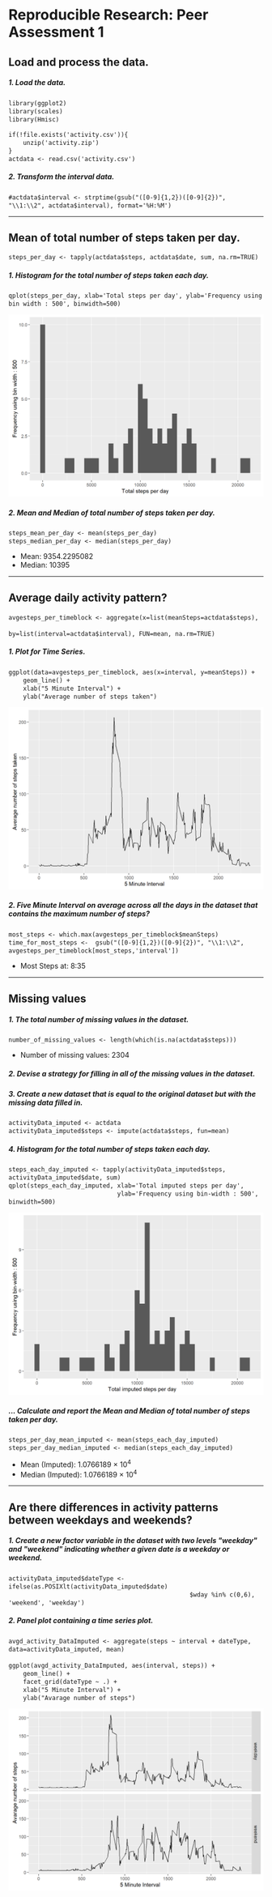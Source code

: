 
# Reproducible Research: Peer Assessment 1


## Load and process the data.
##### 1. Load the data. 

```{r, echo=FALSE, results='hide', warning=FALSE, message=FALSE}
library(ggplot2)
library(scales)
library(Hmisc)
```

```{r, results='markup', warning=TRUE, message=TRUE}
if(!file.exists('activity.csv')){
    unzip('activity.zip')
}
actdata <- read.csv('activity.csv')
```

##### 2. Transform the interval data.

```{r}
#actdata$interval <- strptime(gsub("([0-9]{1,2})([0-9]{2})", "\\1:\\2", actdata$interval), format='%H:%M')
```

-----

## Mean of total number of steps taken per day.

```{r}
steps_per_day <- tapply(actdata$steps, actdata$date, sum, na.rm=TRUE)
```

##### 1. Histogram for the total number of steps taken each day.

```{r}
qplot(steps_per_day, xlab='Total steps per day', ylab='Frequency using bin width : 500', binwidth=500)
```

![plot of chunk unnamed-chunk-5](figure/unnamedchunk-5-1.png)

##### 2. Mean and Median of total number of steps taken per day.

```{r}
steps_mean_per_day <- mean(steps_per_day)
steps_median_per_day <- median(steps_per_day)
```
* Mean: 9354.2295082 
* Median: 10395

-----

## Average daily activity pattern?

```{r}
avgesteps_per_timeblock <- aggregate(x=list(meanSteps=actdata$steps),
                                           by=list(interval=actdata$interval), FUN=mean, na.rm=TRUE)
```

##### 1. Plot for Time Series.

```{r}
ggplot(data=avgesteps_per_timeblock, aes(x=interval, y=meanSteps)) +
    geom_line() +
    xlab("5 Minute Interval") +
    ylab("Average number of steps taken") 
```

![plot of chunk unnamed-chunk-8](figure/unnamedchunk-8-1.png)

##### 2. Five Minute Interval on average across all the days in the dataset that contains the maximum number of steps?

```{r}
most_steps <- which.max(avgesteps_per_timeblock$meanSteps)
time_for_most_steps <-  gsub("([0-9]{1,2})([0-9]{2})", "\\1:\\2", avgesteps_per_timeblock[most_steps,'interval'])
```

* Most Steps at: 8:35

----

## Missing values
##### 1. The total number of missing values in the dataset. 

```{r}
number_of_missing_values <- length(which(is.na(actdata$steps)))
```

* Number of missing values: 2304

##### 2. Devise a strategy for filling in all of the missing values in the dataset.
##### 3. Create a new dataset that is equal to the original dataset but with the missing data filled in.


```{r}
activityData_imputed <- actdata
activityData_imputed$steps <- impute(actdata$steps, fun=mean)
```

##### 4. Histogram for the total number of steps taken each day. 

```{r}
steps_each_day_imputed <- tapply(activityData_imputed$steps, activityData_imputed$date, sum)
qplot(steps_each_day_imputed, xlab='Total imputed steps per day',
                              ylab='Frequency using bin-width : 500', binwidth=500)
```

![plot of chunk unnamed-chunk-12](figure/unnamedchunk-12-1.png)

##### ... Calculate and report the Mean and Median of total number of steps taken per day. 

```{r}
steps_per_day_mean_imputed <- mean(steps_each_day_imputed)
steps_per_day_median_imputed <- median(steps_each_day_imputed)
```
* Mean (Imputed): 1.0766189 &times; 10<sup>4</sup>
* Median (Imputed):  1.0766189 &times; 10<sup>4</sup>

----

## Are there differences in activity patterns between weekdays and weekends?
##### 1. Create a new factor variable in the dataset with two levels "weekday" and "weekend" indicating whether a given date is a weekday or weekend.

```{r}
activityData_imputed$dateType <- ifelse(as.POSIXlt(activityData_imputed$date)
                                                  $wday %in% c(0,6), 'weekend', 'weekday')
```

##### 2. Panel plot containing a time series plot.

```{r}
avgd_activity_DataImputed <- aggregate(steps ~ interval + dateType, data=activityData_imputed, mean)

ggplot(avgd_activity_DataImputed, aes(interval, steps)) + 
    geom_line() + 
    facet_grid(dateType ~ .) +
    xlab("5 Minute Interval") + 
    ylab("Avarage number of steps")
```

![plot of chunk unnamed-chunk-15](figure/unnamedchunk-15-1.png)
